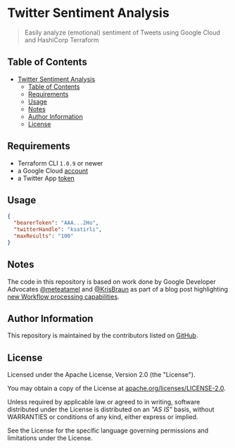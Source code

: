 # Twitter Sentiment Analysis

> Easily analyze (emotional) sentiment of Tweets using Google Cloud and HashiCorp Terraform

## Table of Contents

- [Twitter Sentiment Analysis](#twitter-sentiment-analysis)
  - [Table of Contents](#table-of-contents)
  - [Requirements](#requirements)
  - [Usage](#usage)
  - [Notes](#notes)
  - [Author Information](#author-information)
  - [License](#license)

## Requirements

* Terraform CLI `1.0.9` or newer
* a Google Cloud [account](https://cloud.google.com/gcp)
* a Twitter  App [token](https://developer.twitter.com/en/portal/projects-and-apps)

## Usage

```json
{
  "bearerToken": "AAA...2Ho",
  "twitterHandle": "ksatirli",
  "maxResults": "100"
}
```

## Notes

The code in this repository is based on work done by Google Developer Advocates [@meteatamel](https://github.com/meteatamel) and [@KrisBraun](https://github.com/KrisBraun)
as part of a blog post highlighting [new Workflow processing capabilities](https://cloud.google.com/blog/topics/developers-practitioners/analyzing-twitter-sentiment-new-workflows-processing-capabilities).

## Author Information

This repository is maintained by the contributors listed on [GitHub](https://github.com/ksatirli/pagerduty-x-terraform/graphs/contributors).

## License

Licensed under the Apache License, Version 2.0 (the "License").

You may obtain a copy of the License at [apache.org/licenses/LICENSE-2.0](http://www.apache.org/licenses/LICENSE-2.0).

Unless required by applicable law or agreed to in writing, software distributed under the License is distributed on an _"AS IS"_ basis, without WARRANTIES or conditions of any kind, either express or implied.

See the License for the specific language governing permissions and limitations under the License.
